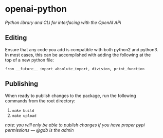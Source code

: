 # openai-python

_Python library and CLI for interfacing with the OpenAI API_

## Editing ##

Ensure that any code you add is compatible with both python2 and python3.
In most cases, this can be accomplished with adding the following at the top of a new python file:
```
from __future__ import absolute_import, division, print_function
```

## Publishing ##

When ready to publish changes to the package, run the following commands from the root directory:
1. `make build`
2. `make upload`

*note: you will only be able to publish changes if you have proper pypi permissions — @gdb is the admin*
